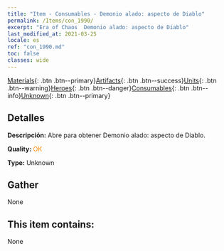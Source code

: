 ```yaml
---
title: "Item - Consumables - Demonio alado: aspecto de Diablo"
permalink: /Items/con_1990/
excerpt: "Era of Chaos  Demonio alado: aspecto de Diablo"
last_modified_at: 2021-03-25
locale: es
ref: "con_1990.md"
toc: false
classes: wide
---
```

 [Materials](/es/Items/){: .btn .btn--primary}[Artifacts](/es/Items/Artifacts/){: .btn .btn--success}[Units](/es/Items/Units/){: .btn .btn--warning}[Heroes](/es/Items/Heroes/){: .btn .btn--danger}[Consumables](/es/Items/Consumables/){: .btn .btn--info}[Unknown](/es/Items/Unknown/){: .btn .btn--primary}

## Detalles
 **Descripción:** Abre para obtener Demonio alado: aspecto de Diablo.

 **Quality:** <span style="color: #FF8C00">OK</span>

 **Type:** Unknown

## Gather

  None

## This item contains:

  None

